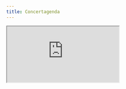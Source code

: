 ```yaml
---
title: Concertagenda
---
```


<iframe
	src="https://calendar.google.com/calendar/embed?height=520&amp;wkst=2&amp;bgcolor=%23ffffff&amp;ctz=Europe%2FAmsterdam&amp;src=dWtranFzanFjdXYzNW5kcHEwbWFuNms0MWNAZ3JvdXAuY2FsZW5kYXIuZ29vZ2xlLmNvbQ&amp;color=%23F4511E&amp;showTitle=0&amp;showNav=0&amp;showDate=0&amp;showPrint=0&amp;showTabs=0&amp;showCalendars=0&amp;showTz=0&amp;mode=AGENDA&amp;hl=nl"
	
	style="font-family: 'Roboto', sans-serif;" width="640" height="520" frameborder="0" scrolling="no">
	
</iframe>
